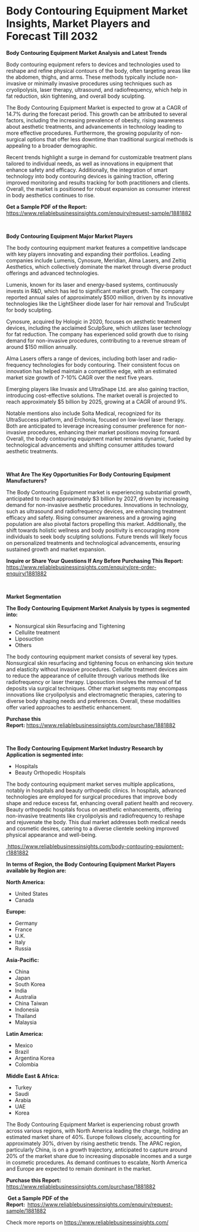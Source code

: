 <p><h1>Body Contouring Equipment Market Insights, Market Players and Forecast Till 2032</h1></p><p><strong>Body Contouring Equipment Market Analysis and Latest Trends</strong></p>
<p><p>Body contouring equipment refers to devices and technologies used to reshape and refine physical contours of the body, often targeting areas like the abdomen, thighs, and arms. These methods typically include non-invasive or minimally invasive procedures using techniques such as cryolipolysis, laser therapy, ultrasound, and radiofrequency, which help in fat reduction, skin tightening, and overall body sculpting.</p><p>The Body Contouring Equipment Market is expected to grow at a CAGR of 14.7% during the forecast period. This growth can be attributed to several factors, including the increasing prevalence of obesity, rising awareness about aesthetic treatments, and advancements in technology leading to more effective procedures. Furthermore, the growing popularity of non-surgical options that offer less downtime than traditional surgical methods is appealing to a broader demographic. </p><p>Recent trends highlight a surge in demand for customizable treatment plans tailored to individual needs, as well as innovations in equipment that enhance safety and efficacy. Additionally, the integration of smart technology into body contouring devices is gaining traction, offering improved monitoring and results tracking for both practitioners and clients. Overall, the market is positioned for robust expansion as consumer interest in body aesthetics continues to rise.</p></p>
<p><strong>Get a Sample PDF of the Report:&nbsp;</strong> <a href="https://www.reliablebusinessinsights.com/enquiry/request-sample/1881882?utm_campaign=2707&utm_medium=2&utm_source=Github&utm_content=ia&utm_term=04032025&utm_id=body-contouring-equipment">https://www.reliablebusinessinsights.com/enquiry/request-sample/1881882</a></p>
<p>&nbsp;</p>
<p><strong>Body Contouring Equipment Major Market Players</strong></p>
<p><p>The body contouring equipment market features a competitive landscape with key players innovating and expanding their portfolios. Leading companies include Lumenis, Cynosure, Meridian, Alma Lasers, and Zeltiq Aesthetics, which collectively dominate the market through diverse product offerings and advanced technologies.</p><p>Lumenis, known for its laser and energy-based systems, continuously invests in R&D, which has led to significant market growth. The company reported annual sales of approximately $500 million, driven by its innovative technologies like the LightSheer diode laser for hair removal and TruSculpt for body sculpting.</p><p>Cynosure, acquired by Hologic in 2020, focuses on aesthetic treatment devices, including the acclaimed SculpSure, which utilizes laser technology for fat reduction. The company has experienced solid growth due to rising demand for non-invasive procedures, contributing to a revenue stream of around $150 million annually.</p><p>Alma Lasers offers a range of devices, including both laser and radio-frequency technologies for body contouring. Their consistent focus on innovation has helped maintain a competitive edge, with an estimated market size growth of 7-10% CAGR over the next five years.</p><p>Emerging players like Invasix and UltraShape Ltd. are also gaining traction, introducing cost-effective solutions. The market overall is projected to reach approximately $5 billion by 2025, growing at a CAGR of around 9%.</p><p>Notable mentions also include Solta Medical, recognized for its UltraSuccess platform, and Erchonia, focused on low-level laser therapy. Both are anticipated to leverage increasing consumer preference for non-invasive procedures, enhancing their market positions moving forward. Overall, the body contouring equipment market remains dynamic, fueled by technological advancements and shifting consumer attitudes toward aesthetic treatments.</p></p>
<p>&nbsp;</p>
<p><strong>What Are The Key Opportunities For Body Contouring Equipment Manufacturers?</strong></p>
<p><p>The Body Contouring Equipment market is experiencing substantial growth, anticipated to reach approximately $3 billion by 2027, driven by increasing demand for non-invasive aesthetic procedures. Innovations in technology, such as ultrasound and radiofrequency devices, are enhancing treatment efficacy and safety. Rising consumer awareness and a growing aging population are also pivotal factors propelling this market. Additionally, the shift towards holistic wellness and body positivity is encouraging more individuals to seek body sculpting solutions. Future trends will likely focus on personalized treatments and technological advancements, ensuring sustained growth and market expansion.</p></p>
<p><strong>Inquire or Share Your Questions If Any Before Purchasing This Report:</strong> <a href="https://www.reliablebusinessinsights.com/enquiry/pre-order-enquiry/1881882?utm_campaign=2707&utm_medium=2&utm_source=Github&utm_content=ia&utm_term=04032025&utm_id=body-contouring-equipment">https://www.reliablebusinessinsights.com/enquiry/pre-order-enquiry/1881882</a></p>
<p>&nbsp;</p>
<p><strong>Market Segmentation</strong></p>
<p><strong>The Body Contouring Equipment Market Analysis by types is segmented into:</strong></p>
<p><ul><li>Nonsurgical skin Resurfacing and Tightening</li><li>Cellulite treatment</li><li>Liposuction</li><li>Others</li></ul></p>
<p><p>The body contouring equipment market consists of several key types. Nonsurgical skin resurfacing and tightening focus on enhancing skin texture and elasticity without invasive procedures. Cellulite treatment devices aim to reduce the appearance of cellulite through various methods like radiofrequency or laser therapy. Liposuction involves the removal of fat deposits via surgical techniques. Other market segments may encompass innovations like cryolipolysis and electromagnetic therapies, catering to diverse body shaping needs and preferences. Overall, these modalities offer varied approaches to aesthetic enhancement.</p></p>
<p><strong>Purchase this Report:&nbsp;</strong><a href="https://www.reliablebusinessinsights.com/purchase/1881882?utm_campaign=2707&utm_medium=2&utm_source=Github&utm_content=ia&utm_term=04032025&utm_id=body-contouring-equipment">https://www.reliablebusinessinsights.com/purchase/1881882</a></p>
<p>&nbsp;</p>
<p><strong>The Body Contouring Equipment Market Industry Research by Application is segmented into:</strong></p>
<p><ul><li>Hospitals</li><li>Beauty Orthopedic Hospitals</li></ul></p>
<p><p>The body contouring equipment market serves multiple applications, notably in hospitals and beauty orthopedic clinics. In hospitals, advanced technologies are employed for surgical procedures that improve body shape and reduce excess fat, enhancing overall patient health and recovery. Beauty orthopedic hospitals focus on aesthetic enhancements, offering non-invasive treatments like cryolipolysis and radiofrequency to reshape and rejuvenate the body. This dual market addresses both medical needs and cosmetic desires, catering to a diverse clientele seeking improved physical appearance and well-being.</p></p>
<p><a href="https://www.reliablebusinessinsights.com/body-contouring-equipment-r1881882?utm_campaign=2707&utm_medium=2&utm_source=Github&utm_content=ia&utm_term=04032025&utm_id=body-contouring-equipment">&nbsp;https://www.reliablebusinessinsights.com/body-contouring-equipment-r1881882</a></p>
<p><strong>In terms of Region, the Body Contouring Equipment Market Players available by Region are:</strong></p>
<p>
    <p> <strong> North America: </strong>
        <ul>
            <li>United States</li>
            <li>Canada</li>
        </ul>
        </p> 
    <p> <strong> Europe: </strong>
        <ul>
            <li>Germany</li>
            <li>France</li>
            <li>U.K.</li>
            <li>Italy</li>
            <li>Russia</li>
        </ul>
        </p> 
    <p> <strong> Asia-Pacific: </strong>
        <ul>
            <li>China</li>
            <li>Japan</li>
            <li>South Korea</li>
            <li>India</li>
            <li>Australia</li>
            <li>China Taiwan</li>
            <li>Indonesia</li>
            <li>Thailand</li>
            <li>Malaysia</li>
        </ul>
        </p> 
    <p> <strong> Latin America: </strong>
        <ul>
            <li>Mexico</li>
            <li>Brazil</li>
            <li>Argentina Korea</li>
            <li>Colombia</li>
        </ul>
        </p> 
    <p> <strong> Middle East & Africa: </strong>
        <ul>
            <li>Turkey</li>
            <li>Saudi</li>
            <li>Arabia</li>
            <li>UAE</li>
            <li>Korea</li>
        </ul>
    </p>
    </p>
<p><p>The Body Contouring Equipment Market is experiencing robust growth across various regions, with North America leading the charge, holding an estimated market share of 40%. Europe follows closely, accounting for approximately 30%, driven by rising aesthetic trends. The APAC region, particularly China, is on a growth trajectory, anticipated to capture around 20% of the market share due to increasing disposable incomes and a surge in cosmetic procedures. As demand continues to escalate, North America and Europe are expected to remain dominant in the market.</p></p>
<p><strong>Purchase this Report: </strong><a href="https://www.reliablebusinessinsights.com/purchase/1881882?utm_campaign=2707&utm_medium=2&utm_source=Github&utm_content=ia&utm_term=04032025&utm_id=body-contouring-equipment">https://www.reliablebusinessinsights.com/purchase/1881882</a></p>
<p>&nbsp;<strong>Get a Sample PDF of the Report:&nbsp;&nbsp;</strong><a href="https://www.reliablebusinessinsights.com/enquiry/request-sample/1881882?utm_campaign=2707&utm_medium=2&utm_source=Github&utm_content=ia&utm_term=04032025&utm_id=body-contouring-equipment">https://www.reliablebusinessinsights.com/enquiry/request-sample/1881882</a></p>
<p><strong></strong></p>
<p>Check more reports on <a href="https://www.reliablebusinessinsights.com/?utm_campaign=2707&utm_medium=2&utm_source=Github&utm_content=ia&utm_term=04032025&utm_id=body-contouring-equipment">https://www.reliablebusinessinsights.com/</a></p>